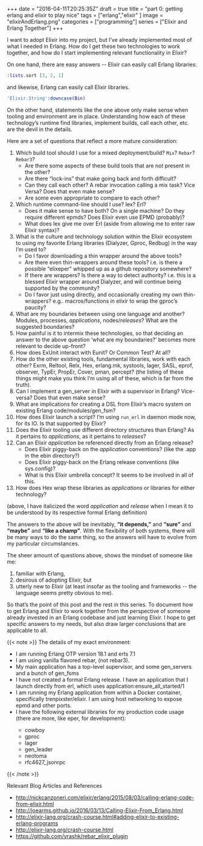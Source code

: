 +++
date = "2016-04-11T20:25:35Z"
draft = true
title = "part 0: getting erlang and elixir to play nice"
tags = ["erlang","elixir" ] 
image = "elixirAndErlang.png"
categories = ["programming"]
series = ["Elixir and Erlang Together"]
+++


I want to adopt Elixir into my project, but I’ve already implemented most of
what I needed in Erlang.  How do I get these two technologies to work together,
and how do I start implementing relevant functionality in Elixir?

On one hand, there are easy answers --  Elixir can easily call Erlang libraries:

```elixir
:lists.sort [3, 2, 1]
```
and likewise, Erlang can easily call Elixir libraries.

```erlang
'Elixir.String':downcase(Bin)
```

On the other hand, statements like the one above only make sense when tooling
and environment are in place.  Understanding how each of these technology’s runtime
find libraries, implement builds, call each other, etc. are the devil in the
details.   

Here are a set of questions that reflect a more mature consideration:

  1.  Which build tool should I use for a mixed deployment/build? `Mix`? `Rebar`?
     `Rebar3`?
      -  Are there some aspects of these build tools that are not present in
         the other?
      -  Are there “lock-ins” that make going back and forth difficult?
      -  Can they call each other?  A rebar invocation calling a mix task?
         Vice Versa? Does that even make sense?
      -  Are some even appropriate to compare to each other?
  1.  Which runtime command-line should I use?  Iex?  Erl?
      -  Does it make sense to have both?  On a single machine?  Do they
         require different epmds?  Does Elixir even use EPMD (probably)?
      -  What does Iex give me over Erl (aside from allowing me to enter raw
         Elixir syntax)?
  1.  What is the culture and technology solution within the Elixir ecosystem to
     using my favorite Erlang libraries (Dialyzer, Gproc, Redbug) in the way
     I’m used to?
      -  Do I favor downloading a thin wrapper around the above tools?  
      -  Are there even thin-wrappers around these tools?  i.e. is there a
         possible “elixeper” whipped up as a github repository somewhere?
      -  If there are wrappers? Is there a way to detect authority? i.e. this
         is a blessed Elixir wrapper around Dialyzer, and will continue being
         supported by the community?
      -  Do I favor just using directly, and occasionally creating my own
         thin-wrappers?  e.g.. macros/functions in elixir to wrap the gproc’s
         paucity?
  1.  What are my boundaries between using one language and another?  Modules,
     processes, *applications*, nodes/*releases*?  What are the suggested
     boundaries?
  1.  How painful is it to intermix these technologies, so that deciding an
     answer to the above question ‘what are my boundaries?’ becomes more
     relevant to decide up-front?
  1.  How does ExUnit interact with Eunit? Or Common Test?  At all?
  1.  How do the other existing tools, fundamental libraries, work with each
     other?  Exrm, Reltool, Relx, Hex, erlang.mk, systools, lager, SASL, eprof,
     observer, TypEr, PropEr, Cover, pman, percept?  (the listing of these
     things might make you think I’m using all of these, which is far from the
     truth).  
  1.  Can I implement a gen_server in Elixir with a supervisor in Erlang?
     Vice-versa?  Does that even make sense?
  1.  What are implications for creating a DSL from Elixir’s macro system on
     existing Erlang code/modules/gen_fsm?
  1.  How does Elixir launch a script?  I’m using `run_erl` in daemon mode now,
     for its IO. Is that supported by Elixir?
  1.  Does the Elixir tooling use different directory structures than Erlang?
     As it pertains to *applications*, as it pertains to *releases*?
  1.  Can an Elixir *application* be referenced directly from an Erlang release?
      -  Does Elixir piggy-back on the *application* conventions? (like the
         .app in the ebin directory?)
      -  Does Elixir piggy-back on the Erlang release conventions (like
         sys.config)?
      -  What is this Elixir umbrella concept?  It seems to be involved in all
         of this.
  1.  How does Hex wrap these libraries as *applications* or libraries for
     either technology?

  (above, I have italicized the word *application* and *release* when I mean it
  to be understood by its respective formal Erlang definition)

  The answers to the above will be inevitably, **“it depends,”** and **“sure”** and **“maybe”**
  and **“like a champ”**. With the flexibility of both systems, there will be many
  ways to do the same thing, so the answers will have to evolve from my
  particular circumstances.  

  The sheer amount of questions above, shows the mindset of someone like me:

  1. familiar with Erlang, 
  1. desirous of adopting Elixir, but 
  1. utterly new to Elixir (at least insofar as the tooling and frameworks -- the language seems pretty obvious to me).  

  So that’s the point of this post and the rest in this series.  To document
  how to get Erlang and Elixir to work together from the perspective of someone
  already invested in an Erlang codebase and just learning Elixir.  I hope to
  get specific answers to my needs, but also draw larger conclusions that are
  applicable to all.


{{< note >}}
  The details of my exact environment: 
    
  <ul>
      <li> I am running Erlang OTP version 18.1 and erts 7.1 </li>
      <li> I am using vanilla flavored rebar, (not rebar3). </li>
      <li> My main application has a top-level supervisor, and some gen_servers and a bunch of gen_fsms </li>
      <li> I have not created a formal Erlang release. I have an application that I launch directly from erl, which uses application:ensure_all_started/1 </li>
      <li> I am running my Erlang application from within a Docker container, specifically trenpixster/elixir.  I am using host networking to expose epmd and other ports.  </li>
      <li> I have the following external libraries for my production code usage (there are more, like eper, for development): </li>
     <ul>
        <li> cowboy </li>
        <li> gproc </li>
        <li> lager </li>
        <li>gen_leader</li>
        <li>neotoma</li>
        <li>rfc4627_jsonrpc</li>
     </ul>
  </ul>
{{< /note >}}




Relevant Blog Articles and References

  * http://nickcanzoneri.com/elixir/erlang/2015/08/03/calling-erlang-code-from-elixir.html
  * http://joearms.github.io/2016/03/13/Calling-Elixir-From_Erlang.html
  * http://elixir-lang.org/crash-course.html#adding-elixir-to-existing-erlang-programs
  * http://elixir-lang.org/crash-course.html
  * https://github.com/yrashk/rebar_elixir_plugin



